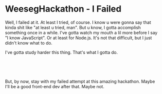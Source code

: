 # WeesegHackathon - I Failed

Well, I failed at it. At least I tried, of course. I know u were gonna say that kinda shit like "at least u tried, man".
But u know, I gotta accomplish something once in a while. I've gotta watch my mouth a lil more before I say "I know JavaScript".
Or at least for Node.js.
It's not that difficult, but I just didn't know what to do.

I've gotta study harder this thing. That's what I gotta do.

<br>
<br>
<br>

But, by now, stay with my failed attempt at this amazing hackathon. Maybe I'll be a good front-end dev after that. Maybe not.
